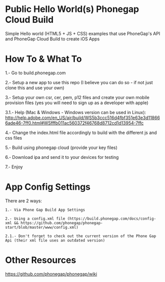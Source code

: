 Public Hello World(s) Phonegap Cloud Build
==========================================

Simple Hello world (HTML5 + JS + CSS) examples that use PhoneGap's API and PhoneGap Cloud Build to create iOS Apps


How To & What To
================

1.- Go to build.phonegap.com

2.- Setup a new app to use this repo (I believe you can do so - if not just clone this and use your own)

3.- Setup your own csr, cer, pem, p12 files and create your own mobile provision files (yes you will need to sign up as a developer with apple)

3.1.- Help (Mac & Windows - Windows version can be used in Linux): http://help.adobe.com/en_US/air/build/WS5b3ccc516d4fbf351e63e3d118666ade46-7ff0.html#WSfffb011ac560372f46768d8712cd1d13954-7ffc

4.- Change the index.html file accordingly to build with the different js and css files

5.- Build using phonegap cloud (provide your key files)

6.- Download ipa and send it to your devices for testing

7.- Enjoy


App Config Settings
===================

There are 2 ways:

	1.- Via Phone Gap Build App Settings

	2.- Using a config.xml file (https://build.phonegap.com/docs/config-xml && https://github.com/phonegap/phonegap-start/blob/master/www/config.xml)

	2.1.- Don't forget to check out the current version of the Phone Gap Api (their xml file uses an outdated version)


Other Resources
===============

https://github.com/phonegap/phonegap/wiki